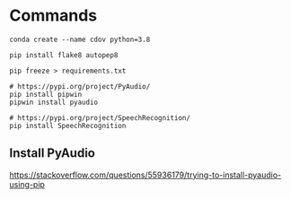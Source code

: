 # Commands

```shell
conda create --name cdov python=3.8

pip install flake8 autopep8

pip freeze > requirements.txt

# https://pypi.org/project/PyAudio/
pip install pipwin
pipwin install pyaudio

# https://pypi.org/project/SpeechRecognition/
pip install SpeechRecognition
```

## Install PyAudio

https://stackoverflow.com/questions/55936179/trying-to-install-pyaudio-using-pip
